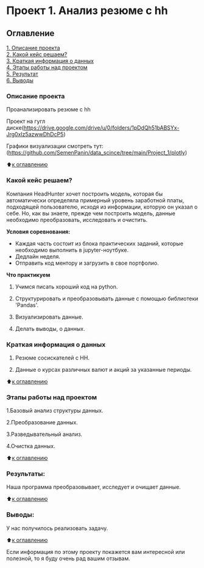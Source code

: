 # Проект 1. Анализ резюме с hh

## Оглавление  
[1. Описание проекта](https://github.com/SemenPanin/data_scince/tree/main/Project_1#описание-проекта)  
[2. Какой кейс решаем?](https://github.com/SemenPanin/data_scince/tree/main/Project_1#какой-кейс-решаем)  
[3. Краткая информация о данных](https://github.com/SemenPanin/data_scince/tree/main/Project_1#краткая-информация-о-данных)  
[4. Этапы работы над проектом](https://github.com/SemenPanin/data_scince/tree/main/Project_1#этапы-работы-над-проектом)  
[5. Результат](https://github.com/SemenPanin/data_scince/tree/main/Project_1#результаты)    
[6. Выводы](https://github.com/SemenPanin/data_scince/tree/main/Project_1#выводы) 

### Описание проекта    
Проанализировать резюме с hh

Проект на гугл диске(https://drive.google.com/drive/u/0/folders/1pDdQh51bABSYx-Jrg0xIz5azwwDhDcP5)

Графики визуализации смотреть тут: (https://github.com/SemenPanin/data_scince/tree/main/Project_1/plotly)

:arrow_up:[к оглавлению](https://github.com/SemenPanin/data_scince/tree/main/Project_1#оглавление)


### Какой кейс решаем?    
Компания HeadHunter хочет построить модель, которая бы автоматически определяла примерный уровень заработной платы, подходящей пользователю, исходя из информации, которую он указал о себе. Но, как вы знаете, прежде чем построить модель, данные необходимо преобразовать, исследовать и очистить.

**Условия соревнования:**  
- Каждая часть состоит из блока практических заданий, которые необходимо выполнить в jupyter-ноутбуке.
- Дедлайн неделя.
- Отправить код ментору и загрузить в свое портфолио.


**Что практикуем**     
1. Учимся писать хороший код на python.

2. Структурировать и преобразовывать данные с помощью 
библиотеки 'Pandas'.

3. Визуализировать данные.

4. Делать выводы, о данных.



### Краткая информация о данных
1. Резюме сосискателей с HH.

2. Данные о курсах различных валют и акций за указанные периоды.
  
:arrow_up:[к оглавлению](https://github.com/SemenPanin/data_scince/tree/main/Project_1#оглавление)


### Этапы работы над проектом  
1.Базовый анализ структуры данных.

2.Преобразование данных.

3.Разведывательный анализ.

4.Очистка данных.

:arrow_up:[к оглавлению](https://github.com/SemenPanin/data_scince/tree/main/Project_1#оглавление)


### Результаты:  
Наша программа  преобразовывает, исследует и очищает данные.

:arrow_up:[к оглавлению](https://github.com/SemenPanin/data_scince/tree/main/Project_1#оглавление)


### Выводы:  
У нас получилось реализовать задачу.

:arrow_up:[к оглавлению](https://github.com/SemenPanin/data_scince/tree/main/Project_1#оглавление)


Если информация по этому проекту покажется вам интересной или полезной, то я буду очень рад вашим отзывам.